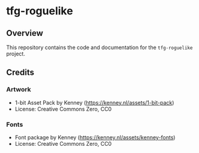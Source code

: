 # tfg-roguelike

## Overview

This repository contains the code and documentation for the `tfg-roguelike` project.


## Credits

### Artwork

- 1-bit Asset Pack by Kenney (https://kenney.nl/assets/1-bit-pack)
- License: Creative Commons Zero, CC0

### Fonts

- Font package by Kenney (https://kenney.nl/assets/kenney-fonts)
- License: Creative Commons Zero, CC0

